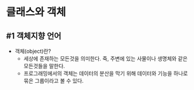 # 클래스와 객체

## #1 객체지향 언어

- 객체(object)란?
  - 세상에 존재하는 모든것을 의미한다. 죽, 주변에 있는 사물이나 생명체와 같은 모든것들을 말한다.
  - 프로그래밍에서의 객체는 데이터의 분산을 막기 위해 데이터와 기능을 하나로 묶은 그룹이라고 볼 수 있다.
